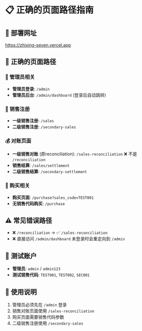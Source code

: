 # 📋 正确的页面路径指南

## 🎯 部署网址
https://zhixing-seven.vercel.app

## 📌 正确的页面路径

### 🔐 管理员相关
- **管理员登录**: `/admin`
- **管理员后台**: `/admin/dashboard` (登录后自动跳转)

### 🏪 销售注册
- **一级销售注册**: `/sales`
- **二级销售注册**: `/secondary-sales`

### 💰 对账页面
- **一级销售对账** (原reconciliation): `/sales-reconciliation` ❌ 不是 `/reconciliation`
- **销售结算**: `/sales/settlement`
- **二级销售结算**: `/secondary-settlement`

### 🛒 购买相关
- **购买页面**: `/purchase?sales_code=TEST001`
- **无销售代码购买**: `/purchase`

## ⚠️ 常见错误路径
- ❌ `/reconciliation` -> ✅ `/sales-reconciliation`
- ❌ 直接访问 `/admin/dashboard` 未登录时会重定向到 `/admin`

## 🔑 测试账户
- **管理员**: `admin` / `admin123`
- **测试销售代码**: `TEST001`, `TEST002`, `SEC001`

## 📝 使用说明
1. 管理员必须先在 `/admin` 登录
2. 销售对账页面使用 `/sales-reconciliation`
3. 购买页面需要销售代码参数
4. 二级销售注册使用 `/secondary-sales`